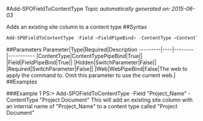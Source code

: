 #Add-SPOFieldToContentType
*Topic automatically generated on: 2015-06-03*

Adds an existing site column to a content type
##Syntax
```powershell
Add-SPOFieldToContentType -Field <FieldPipeBind> -ContentType <ContentTypePipeBind> [-Required [<SwitchParameter>]] [-Hidden [<SwitchParameter>]] [-Web <WebPipeBind>]
```


##Parameters
Parameter|Type|Required|Description
---------|----|--------|-----------
|ContentType|ContentTypePipeBind|True||
|Field|FieldPipeBind|True||
|Hidden|SwitchParameter|False||
|Required|SwitchParameter|False||
|Web|WebPipeBind|False|The web to apply the command to. Omit this parameter to use the current web.|
##Examples

###Example 1
    PS:> Add-SPOFieldToContentType -Field "Project_Name" -ContentType "Project Document"
This will add an existing site column with an internal name of "Project_Name" to a content type called "Project Document"
<!-- Ref: 62ABDDC0E8FAB7BC751E4DE02A8C2C05 -->
